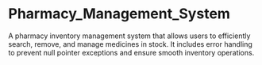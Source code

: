 # Pharmacy_Management_System
A pharmacy inventory management system that allows users to efficiently search, remove, and manage medicines in stock. It includes error handling to prevent null pointer exceptions and ensure smooth inventory operations.
